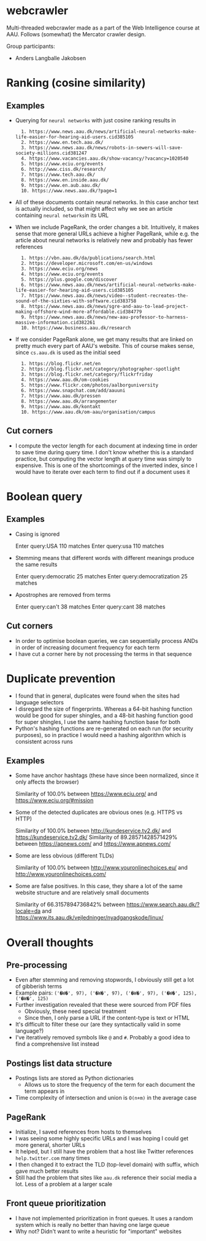 # webcrawler
Multi-threaded webcrawler made as a part of the Web Intelligence course at AAU. Follows (somewhat) the Mercator crawler design.

Group participants:
* Anders Langballe Jakobsen

# Ranking (cosine similarity)
## Examples
* Querying for `neural networks` with just cosine ranking results in

        1. https://www.news.aau.dk/news/artificial-neural-networks-make-life-easier-for-hearing-aid-users.cid385105
        2. https://www.en.tech.aau.dk/
        3. https://www.news.aau.dk/news/robots-in-sewers-will-save-society-millions.cid381247
        4. https://www.vacancies.aau.dk/show-vacancy/?vacancy=1020540
        5. https://www.eciu.org/events
        6. http://www.ciss.dk/research/
        7. https://www.tech.aau.dk/
        8. https://www.en.inside.aau.dk/
        9. https://www.en.aub.aau.dk/
        10. https://www.news.aau.dk/?page=1
* All of these documents contain neural networks. In this case anchor text is actually included, so that might affect
why we see an article containing `neural networks`in its URL
* When we include PageRank, the order changes a bit. Intuitively, it makes sense that more general URLs achieve a higher
PageRank, while e.g. the article about neural networks is relatively new and probably has fewer references

        1. https://vbn.aau.dk/da/publications/search.html
        2. https://developer.microsoft.com/en-us/windows
        3. https://www.eciu.org/news
        4. https://www.eciu.org/events
        5. https://plus.google.com/discover
        6. https://www.news.aau.dk/news/artificial-neural-networks-make-life-easier-for-hearing-aid-users.cid385105
        7. https://www.news.aau.dk/news/video--student-recreates-the-sound-of-the-sixties-with-software.cid383758
        8. https://www.news.aau.dk/news/sgre-and-aau-to-lead-project-making-offshore-wind-more-affordable.cid384779
        9. https://www.news.aau.dk/news/new-aau-professor-to-harness-massive-information.cid382261
        10. https://www.business.aau.dk/research
* If we consider PageRank alone, we get many results that are linked on pretty much every part of AAU's website. This of
course makes sense, since `cs.aau.dk` is used as the initial seed

        1. https://blog.flickr.net/en
        2. https://blog.flickr.net/category/photographer-spotlight
        3. https://blog.flickr.net/category/flickrfriday
        4. https://www.aau.dk/om-cookies
        5. https://www.flickr.com/photos/aalborguniversity
        6. https://www.snapchat.com/add/aauuni
        7. https://www.aau.dk/pressen
        8. https://www.aau.dk/arrangementer
        9. https://www.aau.dk/kontakt
        10. https://www.aau.dk/om-aau/organisation/campus
## Cut corners
- I compute the vector length for each document at indexing time in order to save time during query time. I don't know
whether this is a standard practice, but computing the vector length at query time was simply to expensive. This is one
of the shortcomings of the inverted index, since I would have to iterate over each term to find out if a document uses
it

# Boolean query
## Examples
* Casing is ignored


    Enter query:USA
    110 matches
    Enter query:usa
    110 matches
* Stemming means that different words with different meanings produce the same results


    Enter query:democratic
    25 matches
    Enter query:democratization
    25 matches

* Apostrophes are removed from terms


    Enter query:can't
    38 matches
    Enter query:cant
    38 matches

## Cut corners
- In order to optimise boolean queries, we can sequentially process ANDs in order of increasing document frequency for each term
- I have cut a corner here by not processing the terms in that sequence

# Duplicate prevention
- I found that in general, duplicates were found when the sites had language selectors
- I disregard the size of fingerprints. Whereas a 64-bit hashing function would be good for super shingles, and a 48-bit
hashing function good for super shingles, I use the same hashing function base for both 
- Python's hashing functions are re-generated on each run (for security purposes), so in practice I would need a hashing
algorithm which is consistent across runs

## Examples
- Some have anchor hashtags (these have since been normalized, since it only affects the browser)


    Similarity of 100.0% between https://www.eciu.org/ and https://www.eciu.org/#mission
- Some of the detected duplicates are obvious ones (e.g. HTTPS vs HTTP)


    Similarity of 100.0% between http://kundeservice.tv2.dk/ and https://kundeservice.tv2.dk/
    Similarity of 89.28571428571429% between https://apnews.com/ and https://www.apnews.com/
- Some are less obvious (different TLDs)


    Similarity of 100.0% between http://www.youronlinechoices.eu/ and http://www.youronlinechoices.com/
- Some are false positives. In this case, they share a lot of the same website structure and are relatively small
documents


    Similarity of 66.3157894736842% between https://www.search.aau.dk/?locale=da and https://www.its.aau.dk/vejledninger/nyadgangskode/linux/
# Overall thoughts
## Pre-processing
- Even after stemming and removing stopwords, I obviously still get a lot of gibberish terms
- Example pairs: `('�W�', 97), ('�W�', 97), ('�W�', 97), ('�W�', 125), ('�W�', 125)`
- Further investigation revealed that these were sourced from PDF files
  - Obviously, these need special treatment
  - Since then, I only parse a URL if the content-type is text or HTML
- It's difficult to filter these our (are they syntactically valid in some language?)
- I've iteratively removed symbols like `@` and `#`. Probably a good idea to find a comprehensive list instead

## Postings list data structure
- Postings lists are stored as Python dictionaries
  - Allows us to store the frequency of the term for each document the term appears in
- Time complexity of intersection and union is `O(n+m)` in the average case

## PageRank
- Initialize, I saved references from hosts to themselves
- I was seeing some highly specific URLs and I was hoping I could get more general, shorter URLs
- It helped, but I still have the problem that a host like Twitter references `help.twitter.com` many times
- I then changed it to extract the TLD (top-level domain) with suffix, which gave much better results
- Still had the problem that sites like `aau.dk` reference their social media a lot. Less of a problem at a larger scale

## Front queue prioritization
- I have not implemented prioritization in front queues. It uses a random system which is really no better than having
one large queue
- Why not? Didn't want to write a heuristic for "important" websites